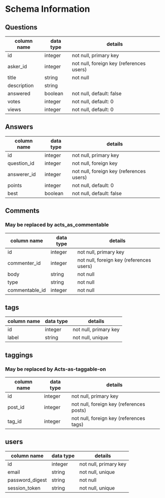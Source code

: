 # Schema Information

## Questions
column name | data type | details
------------|-----------|-----------------------
id          | integer   | not null, primary key
asker_id    | integer   | not null, foreign key (references users)
title       | string    | not null
description | string    |
answered    | boolean   | not null, default: false
votes       | integer   | not null, default: 0
views       | integer   | not null, default: 0

## Answers
column name | data type | details
------------|-----------|-----------------------
id          | integer   | not null, primary key
question_id | integer   | not null, foreign key
answerer_id | integer   | not null, foreign key (references users)
points      | integer   | not null, default: 0
best        | boolean   | not null, default: false


## Comments
### May be replaced by acts_as_commentable
column name    | data type | details
---------------|-----------|-----------------------
id             | integer   | not null, primary key
commenter_id   | integer   | not null, foreign key (references users)
body           | string    | not null
type           | string    | not null
commentable_id | integer   | not null

## tags
column name | data type | details
------------|-----------|-----------------------
id          | integer   | not null, primary key
label       | string    | not null, unique

## taggings
### May be replaced by Acts-as-taggable-on
column name | data type | details
------------|-----------|-----------------------
id          | integer   | not null, primary key
post_id     | integer   | not null, foreign key (references posts)
tag_id      | integer   | not null, foreign key (references tags)

## users
column name     | data type | details
----------------|-----------|-----------------------
id              | integer   | not null, primary key
email           | string    | not null, unique
password_digest | string    | not null
session_token   | string    | not null, unique
